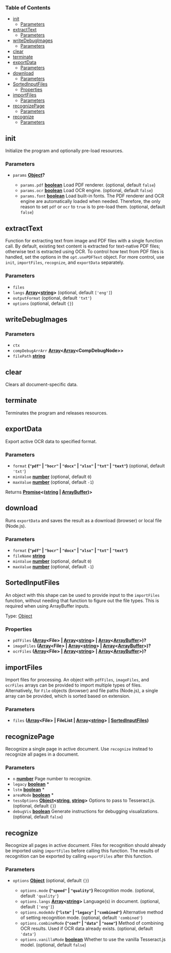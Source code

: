 <!-- Generated by documentation.js. Update this documentation by updating the source code. -->

### Table of Contents

*   [init][1]
    *   [Parameters][2]
*   [extractText][3]
    *   [Parameters][4]
*   [writeDebugImages][5]
    *   [Parameters][6]
*   [clear][7]
*   [terminate][8]
*   [exportData][9]
    *   [Parameters][10]
*   [download][11]
    *   [Parameters][12]
*   [SortedInputFiles][13]
    *   [Properties][14]
*   [importFiles][15]
    *   [Parameters][16]
*   [recognizePage][17]
    *   [Parameters][18]
*   [recognize][19]
    *   [Parameters][20]

## init

Initialize the program and optionally pre-load resources.

### Parameters

*   `params` **[Object][21]?**&#x20;

    *   `params.pdf` **[boolean][22]** Load PDF renderer. (optional, default `false`)
    *   `params.ocr` **[boolean][22]** Load OCR engine. (optional, default `false`)
    *   `params.font` **[boolean][22]** Load built-in fonts.
        The PDF renderer and OCR engine are automatically loaded when needed.
        Therefore, the only reason to set `pdf` or `ocr` to `true` is to pre-load them. (optional, default `false`)

## extractText

Function for extracting text from image and PDF files with a single function call.
By default, existing text content is extracted for text-native PDF files; otherwise text is extracted using OCR.
To control how text from PDF files is handled, set the options in the `opt.usePDFText` object.
For more control, use `init`, `importFiles`, `recognize`, and `exportData` separately.

### Parameters

*   `files` &#x20;
*   `langs` **[Array][23]<[string][24]>**  (optional, default `['eng']`)
*   `outputFormat`   (optional, default `'txt'`)
*   `options`   (optional, default `{}`)

## writeDebugImages

### Parameters

*   `ctx` &#x20;
*   `compDebugArrArr` **[Array][23]<[Array][23]\<CompDebugNode>>**&#x20;
*   `filePath` **[string][24]**&#x20;

## clear

Clears all document-specific data.

## terminate

Terminates the program and releases resources.

## exportData

Export active OCR data to specified format.

### Parameters

*   `format` **(`"pdf"` | `"hocr"` | `"docx"` | `"xlsx"` | `"txt"` | `"text"`)**  (optional, default `'txt'`)
*   `minValue` **[number][25]**  (optional, default `0`)
*   `maxValue` **[number][25]**  (optional, default `-1`)

Returns **[Promise][26]<([string][24] | [ArrayBuffer][27])>**&#x20;

## download

Runs `exportData` and saves the result as a download (browser) or local file (Node.js).

### Parameters

*   `format` **(`"pdf"` | `"hocr"` | `"docx"` | `"xlsx"` | `"txt"` | `"text"`)**&#x20;
*   `fileName` **[string][24]**&#x20;
*   `minValue` **[number][25]**  (optional, default `0`)
*   `maxValue` **[number][25]**  (optional, default `-1`)

## SortedInputFiles

An object with this shape can be used to provide input to the `importFiles` function,
without needing that function to figure out the file types.
This is required when using ArrayBuffer inputs.

Type: [Object][21]

### Properties

*   `pdfFiles` **([Array][23]\<File> | [Array][23]<[string][24]> | [Array][23]<[ArrayBuffer][27]>)?**&#x20;
*   `imageFiles` **([Array][23]\<File> | [Array][23]<[string][24]> | [Array][23]<[ArrayBuffer][27]>)?**&#x20;
*   `ocrFiles` **([Array][23]\<File> | [Array][23]<[string][24]> | [Array][23]<[ArrayBuffer][27]>)?**&#x20;

## importFiles

Import files for processing.
An object with `pdfFiles`, `imageFiles`, and `ocrFiles` arrays can be provided to import multiple types of files.
Alternatively, for `File` objects (browser) and file paths (Node.js), a single array can be provided, which is sorted based on extension.

### Parameters

*   `files` **([Array][23]\<File> | FileList | [Array][23]<[string][24]> | [SortedInputFiles][13])**&#x20;

## recognizePage

Recognize a single page in active document.
Use `recognize` instead to recognize all pages in a document.

### Parameters

*   `n` **[number][25]** Page number to recognize.
*   `legacy` **[boolean][22]** *
*   `lstm` **[boolean][22]** *
*   `areaMode` **[boolean][22]** *
*   `tessOptions` **[Object][21]<[string][24], [string][24]>** Options to pass to Tesseract.js. (optional, default `{}`)
*   `debugVis` **[boolean][22]** Generate instructions for debugging visualizations. (optional, default `false`)

## recognize

Recognize all pages in active document.
Files for recognition should already be imported using `importFiles` before calling this function.
The results of recognition can be exported by calling `exportFiles` after this function.

### Parameters

*   `options` **[Object][21]**  (optional, default `{}`)

    *   `options.mode` **(`"speed"` | `"quality"`)** Recognition mode. (optional, default `'quality'`)
    *   `options.langs` **[Array][23]<[string][24]>** Language(s) in document. (optional, default `['eng']`)
    *   `options.modeAdv` **(`"lstm"` | `"legacy"` | `"combined"`)** Alternative method of setting recognition mode. (optional, default `'combined'`)
    *   `options.combineMode` **(`"conf"` | `"data"` | `"none"`)** Method of combining OCR results. Used if OCR data already exists. (optional, default `'data'`)
    *   `options.vanillaMode` **[boolean][22]** Whether to use the vanilla Tesseract.js model. (optional, default `false`)

[1]: #init

[2]: #parameters

[3]: #extracttext

[4]: #parameters-1

[5]: #writedebugimages

[6]: #parameters-2

[7]: #clear

[8]: #terminate

[9]: #exportdata

[10]: #parameters-3

[11]: #download

[12]: #parameters-4

[13]: #sortedinputfiles

[14]: #properties

[15]: #importfiles

[16]: #parameters-5

[17]: #recognizepage

[18]: #parameters-6

[19]: #recognize

[20]: #parameters-7

[21]: https://developer.mozilla.org/docs/Web/JavaScript/Reference/Global_Objects/Object

[22]: https://developer.mozilla.org/docs/Web/JavaScript/Reference/Global_Objects/Boolean

[23]: https://developer.mozilla.org/docs/Web/JavaScript/Reference/Global_Objects/Array

[24]: https://developer.mozilla.org/docs/Web/JavaScript/Reference/Global_Objects/String

[25]: https://developer.mozilla.org/docs/Web/JavaScript/Reference/Global_Objects/Number

[26]: https://developer.mozilla.org/docs/Web/JavaScript/Reference/Global_Objects/Promise

[27]: https://developer.mozilla.org/docs/Web/JavaScript/Reference/Global_Objects/ArrayBuffer
